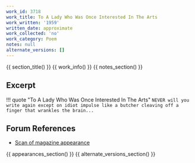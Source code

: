 ```yaml
---
work_id: 3718
work_title: To A Lady Who Was Once Interested In The Arts
work_written: '1959'
written_date: approximate
work_collected: 'no'
work_category: Poem
notes: null
alternate_versions: []
---
```


{{ section_title() }}
{{ work_info() }}
{{ notes_section() }}
## Excerpt
!!! quote "To A Lady Who Was Once Interested In The Arts"
    ```
    NEVER will you write again except on idiot
    impulse
    like a butcher cleaving off a finger that
    wrankles the brain...
    ```

## Forum References
- [Scan of magazine appearance](https://bukowskiforum.com/threads/merlins-magic-vol-1-no-8.11737/)

{{ appearances_section() }}
{{ alternate_versions_section() }}